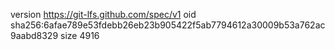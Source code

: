 version https://git-lfs.github.com/spec/v1
oid sha256:6afae789e53fdebb26eb23b905422f5ab7794612a30009b53a762ac9aabd8329
size 4916
